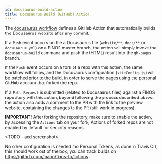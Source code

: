 ```yaml
---
id: docusaurus-build-action
title: Docusaurus Build (GitHub) Action
---
```


The [docusaurus workflow](.github/workflows/docusaurus.yml) defines a GitHub Action that automatically builds the Docusaurus website after any commit.

If a `Push` event occurs on the a Docusaurus file (`website/**`, `docs/**` or `docusaurus.yml`) on a FINOS master branch, the action will simply invoke the `docusaurus-build` command and push the (HTML) result into the `gh-pages` branch.

If the `Push` event occurs on a fork of a repo with this action, the same workflow will follow, and the Docusaurus configuration (`siteConfig.js`) will be patched prior to the build, in order to serve the pages using the personal GitHub account that forked the repo.

If a `Pull Request` is submitted (related to Docusaurus files) against a FINOS repository with this action, beyond following the process described above, the action also adds a comment to the PR with the link to the preview website, containing the changes to the PR (still work in progress).

**IMPORTANT!** After forking the repository, make sure to enable the action, by accessing the `Actions` tab on your fork; Actions of forked repos are not enabled by default for security reasons.

<TODO - add screenshot>

No other configuration is needed (no Personal Tokens, as done in Travis CI), this should work out of the box; you can track builds on https://github.com/maoo/finos-fo/actions .